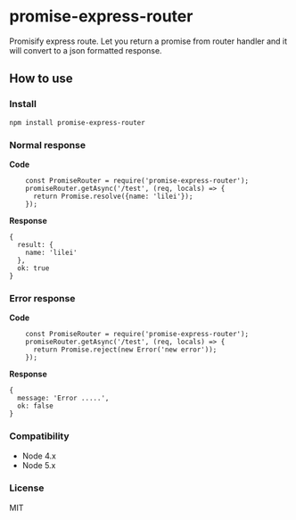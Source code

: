 # promise-express-router

Promisify express route. Let you return a promise from router handler and it will convert to a json formatted response.


## How to use

### Install

    npm install promise-express-router

### Normal response

__Code__

```
    const PromiseRouter = require('promise-express-router');
    promiseRouter.getAsync('/test', (req, locals) => {
      return Promise.resolve({name: 'lilei'});
    });
```

__Response__

```
{
  result: {
    name: 'lilei'
  },
  ok: true
}
```


### Error response

__Code__

```
    const PromiseRouter = require('promise-express-router');
    promiseRouter.getAsync('/test', (req, locals) => {
      return Promise.reject(new Error('new error'));
    });
```

__Response__

```
{
  message: 'Error .....',
  ok: false
}
```


### Compatibility

- Node 4.x
- Node 5.x

### License
MIT
